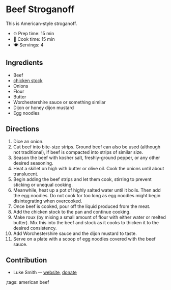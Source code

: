 # Beef Stroganoff

This is American-style stroganoff.

- ⏲ Prep time: 15 min
- 🍳 Cook time: 15 min
- 🍽 Servings: 4

## Ingredients

- Beef
- [chicken stock](chicken-stock-bone-broth.html)
- Onions
- Flour
- Butter
- Worchestershire sauce or something similar
- Dijon or honey dijon mustard
- Egg noodles

## Directions

1. Dice an onion.
2. Cut beef into bite-size strips. Ground beef can also be used (although not traditional), if beef is compacted into strips of similar size.
3. Season the beef with kosher salt, freshly-ground pepper, or any other desired seasoning.
4. Heat a skillet on high with butter or olive oil. Cook the onions until about translucent.
5. Begin adding the beef strips and let them cook, stirring to prevent sticking or unequal cooking.
6. Meanwhile, heat up a pot of highly salted water until it boils. Then add the egg noodles. Do not cook for too long as egg noodles might begin disintegrating when overcooked.
7. Once beef is cooked, pour off the liquid produced from the meat.
8. Add the chicken stock to the pan and continue cooking.
9. Make roux (by mixing a small amount of flour with either water or melted butter). Mix this into the beef and stock as it cooks to thicken it to the desired consistency.
10. Add Worchestershire sauce and the dijon mustard to taste.
11. Serve on a plate with a scoop of egg noodles covered with the beef sauce.

## Contribution

- Luke Smith -- [website](https://lukesmith.xyz), [donate](https://lukesmith.xyz/donate)

;tags: american beef
